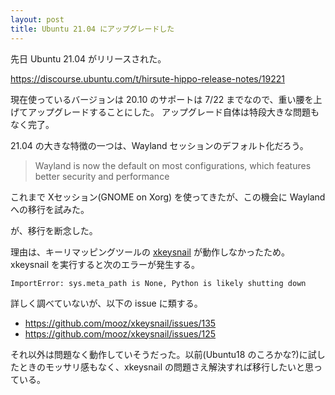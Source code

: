 ```yaml
---
layout: post
title: Ubuntu 21.04 にアップグレードした
---
```


先日 Ubuntu 21.04 がリリースされた。

https://discourse.ubuntu.com/t/hirsute-hippo-release-notes/19221

現在使っているバージョンは 20.10 のサポートは 7/22 までなので、重い腰を上げてアップグレードすることにした。
アップグレード自体は特段大きな問題もなく完了。

21.04 の大きな特徴の一つは、Wayland セッションのデフォルト化だろう。

> Wayland is now the default on most configurations, which features better security and performance

これまで Xセッション(GNOME on Xorg) を使ってきたが、この機会に Wayland への移行を試みた。

が、移行を断念した。

理由は、キーリマッピングツールの [xkeysnail](https://github.com/mooz/xkeysnail) が動作しなかったため。xkeysnail を実行すると次のエラーが発生する。

```
ImportError: sys.meta_path is None, Python is likely shutting down
```

詳しく調べていないが、以下の issue に類する。

- https://github.com/mooz/xkeysnail/issues/135
- https://github.com/mooz/xkeysnail/issues/125

それ以外は問題なく動作していそうだった。以前(Ubuntu18 のころかな?)に試したときのモッサリ感もなく、xkeysnail の問題さえ解決すれば移行したいと思っている。
